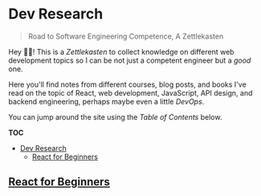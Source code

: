 # Dev Research

> Road to Software Engineering Competence, A Zettlekasten

Hey 👋🏽! This is a *Zettlekasten* to collect knowledge on different web development topics so I can be not just a competent engineer but a *good* one.

Here you'll find notes from different courses, blog posts, and books I've read on the topic of React, web development, JavaScript, API design, and backend engineering, perhaps maybe even a little *DevOps*.

You can jump around the site using the *Table of Contents* below.

**TOC**
- [Dev Research](#dev-research)
  - [React for Beginners](#react-for-beginners)

## [React for Beginners](react-for-beginners.md)





[//begin]: # "Autogenerated link references for markdown compatibility"
[inbox]: inbox "Inbox"
[foam-tips]: foam-tips "Foam tips"
[todo]: todo "Todo"
[//end]: # "Autogenerated link references"
